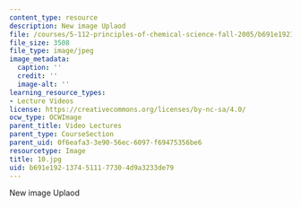 ```yaml
---
content_type: resource
description: New image Uplaod
file: /courses/5-112-principles-of-chemical-science-fall-2005/b691e1921374511177304d9a3233de79_10.jpg
file_size: 3508
file_type: image/jpeg
image_metadata:
  caption: ''
  credit: ''
  image-alt: ''
learning_resource_types:
- Lecture Videos
license: https://creativecommons.org/licenses/by-nc-sa/4.0/
ocw_type: OCWImage
parent_title: Video Lectures
parent_type: CourseSection
parent_uid: 0f6eafa3-3e90-56ec-6097-f69475356be6
resourcetype: Image
title: 10.jpg
uid: b691e192-1374-5111-7730-4d9a3233de79
---
```

New image Uplaod